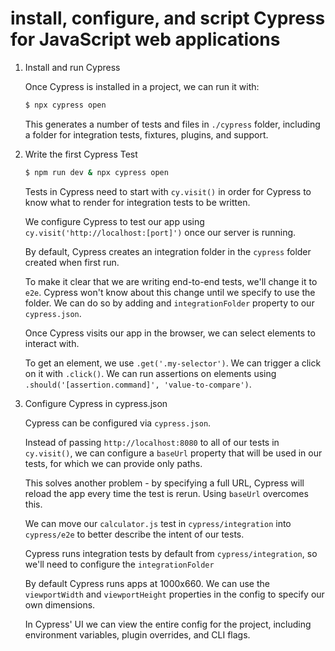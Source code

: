 # install, configure, and script Cypress for JavaScript web applications

1. Install and run Cypress

   Once Cypress is installed in a project, we can run it with:

   ```bash
   $ npx cypress open
   ```

   This generates a number of tests and files in `./cypress` folder, including
   a folder for integration tests, fixtures, plugins, and support.

2. Write the first Cypress Test

   ```bash
   $ npm run dev & npx cypress open
   ```

   Tests in Cypress need to start with `cy.visit()` in order for Cypress to know
   what to render for integration tests to be written.

   We configure Cypress to test our app using `cy.visit('http://localhost:[port]')`
   once our server is running.

   By default, Cypress creates an integration folder in the `cypress` folder
   created when first run.

   To make it clear that we are writing end-to-end tests, we'll change it to
   `e2e`. Cypress won't know about this change until we specify to use the
   folder. We can do so by adding and `integrationFolder` property to our
   `cypress.json`.

   Once Cypress visits our app in the browser, we can select elements to
   interact with.

   To get an element, we use `.get('.my-selector')`. We can trigger a click on
   it with `.click()`. We can run assertions on elements using
   `.should('[assertion.command]', 'value-to-compare')`.

3. Configure Cypress in cypress.json

   Cypress can be configured via `cypress.json`.

   Instead of passing `http://localhost:8080` to all of our tests in
   `cy.visit()`, we can configure a `baseUrl` property that will be used in our
   tests, for which we can provide only paths.

   This solves another problem - by specifying a full URL, Cypress will reload
   the app every time the test is rerun. Using `baseUrl` overcomes this.

   We can move our `calculator.js` test in `cypress/integration` into
   `cypress/e2e` to better describe the intent of our tests.

   Cypress runs integration tests by default from `cypress/integration`, so
   we'll need to configure the `integrationFolder`

   By default Cypress runs apps at 1000x660. We can use the `viewportWidth` and
   `viewportHeight` properties in the config to specify our own dimensions.

   In Cypress' UI we can view the entire config for the project, including
   environment variables, plugin overrides, and CLI flags.
